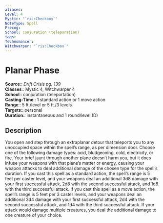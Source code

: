 ```yaml
---
aliases: 
Level: 4
Mystic: "`ris:Checkbox`"
NoteType: Spell
Precog: 
School: conjuration (teleporation) 
tags: 
Technomancer: 
Witchwarper: "`ris:Checkbox`"
---
```


# Planar Phase

**Source**:: _Drift Crisis pg. 139_  
**Classes**:: Mystic 4, Witchwarper 4  
**School**:: conjuration (teleportation)  
**Casting-Time**:: 1 standard action or 1 move action  
**Range**:: 5 ft./level or 5 ft./3 levels  
**Targets**:: personal  
**Duration**:: instantaneous and 1 round/level (D)  

## Description

You open and step through an extraplanar detour that teleports you to any unoccupied space within the spell’s range, as per dimension door. Choose one of the following damage types: acid, bludgeoning, cold, electricity, or fire. Your brief jaunt through another plane doesn’t harm you, but it does infuse your weapons with that plane’s matter or energy, causing your weapon attacks to deal additional damage of the chosen type for the spell’s duration. If you cast this spell as a standard action, the spell’s range is 5 feet per caster level, and your weapons deal an additional 3d8 damage with your first successful attack, 2d8 with the second successful attack, and 1d8 with the third successful attack. If you cast this spell as a move action, the spell’s range is 5 feet per 3 caster levels, and your weapons deal an additional 3d4 damage with your first successful attack, 2d4 with the second successful attack, and 1d4 with the third successful attack. If your attack would damage multiple creatures, you deal the additional damage to one creature of your choice.
